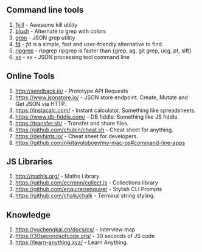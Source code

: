  ## Command line tools
 
 1. [fkill](https://github.com/sindresorhus/fkill-cli) - Awesome kill utility
 2. [blush](https://github.com/arsham/blush) - Alternate to grep with colors
 3. [gron](https://github.com/tomnomnom/gron) - JSON grep utility
 4. [fd](https://github.com/sharkdp/fd) - _fd_ is a simple, fast and user-friendly alternative to find.
 5. [ripgrep](https://blog.burntsushi.net/ripgrep/) - ripgrep ripgrep is faster than {grep, ag, git grep, ucg, pt, sift}
 6. [xx](https://github.com/antonmedv/xx) - xx - JSON processing tool command line
 
## Online Tools

1. http://sendback.io/ - Prototype API Requests
2. https://www.jsonstore.io/ - JSON store endpoint. Create, Mutate and Get JSON via HTTP.
3. https://instacalc.com/ - Instant calculator. Something like spreadsheets.
4. https://www.db-fiddle.com/ - DB fiddle. Something like JS fiddle.
5. https://transfer.sh/ - Transfer and share files.
6. https://github.com/chubin/cheat.sh - Cheat sheet for anything.
7. https://devhints.io/ - Cheat sheet for developers.
8. https://github.com/nikitavoloboev/my-mac-os#command-line-apps

## JS Libraries
1. http://mathjs.org/ - Maths Library
2. https://github.com/ecrmnn/collect.js - Collections library
3. https://github.com/enquirer/enquirer - Stylish CLI Prompts
4. https://github.com/chalk/chalk - Terminal string styling.

## Knowledge
1. https://yuchengkai.cn/docs/cs/ - Interview map
2. https://30secondsofcode.org/ - 30 seconds of JS code
3. https://learn-anything.xyz/ - Learn Anything.
